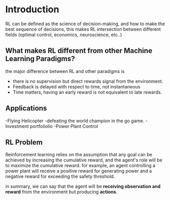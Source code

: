 # Introduction
RL can be defined as the science of decision-making, and how to make the best sequence of decisions, this makes RL intersection between different fields (optimal control, economics, neuroscience, etc..)

## What makes RL different from other Machine Learning Paradigms?
the major difference between RL and other paradigms is 
- there is no supervision but direct rewards signal from the environment.
- Feedback is delayed with respect to time, not instantaneous
- Time matters, having an early reward is not equivalent to late rewards.
  


## Applications 

-Flying Helicopter 
-defeating the world champion in the go game.
-Investment portfoliolio
-Power Plant Control 

## RL Problem 
Reinforcement learning relies on the assumption that any goal can be achieved by increasing the cumulative reward, and the agent's role will be to maximize the cumulative reward.
for example, an agent controlling a power plant will receive a positive reward for generating power and a negative reward for exceeding the safety threshold.

in summary, we can say that the agent will be **receiving observation and reward** from the environment but producing **actions**.
